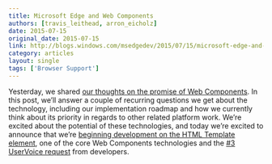 ```yaml
---
title: Microsoft Edge and Web Components
authors: [travis_leithead, arron_eicholz]
date: 2015-07-15
original_date: 2015-07-15
link: http://blogs.windows.com/msedgedev/2015/07/15/microsoft-edge-and-web-components/
category: articles
layout: single
tags: ['Browser Support']
---
```


Yesterday, we shared [our thoughts on the promise of Web Components](http://blogs.windows.com/msedgedev/2015/07/14/bringing-componentization-to-the-web-an-overview-of-web-components/). In this post, we’ll answer a couple of recurring questions we get about the technology, including our implementation roadmap and how we currently think about its priority in regards to other related platform work. We’re excited about the potential of these technologies, and today we’re excited to announce that we’re [beginning development on the HTML Template element](http://dev.modern.ie/platform/status/templateelement), one of the core Web Components technologies and the [#3 UserVoice request](https://wpdev.uservoice.com/forums/257854-microsoft-edge-developer/suggestions/6261273-template-element) from developers.

<!-- Excerpt -->

